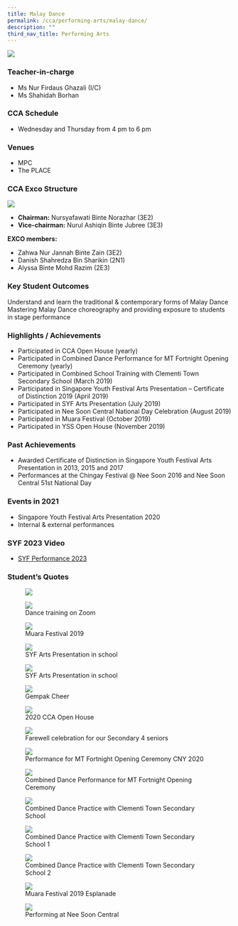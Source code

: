 ```yaml
---
title: Malay Dance
permalink: /cca/performing-arts/malay-dance/
description: ""
third_nav_title: Performing Arts
---
```

![](/images/StudDevelopment/CCAs/PerformingArts/MalayDance/malay%20dance_2023.JPG)

### Teacher-in-charge
* Ms Nur Firdaus Ghazali (I/C)
* Ms Shahidah Borhan

### CCA Schedule
* Wednesday and Thursday from 4 pm to 6 pm

### Venues
* MPC
* The PLACE

### CCA Exco Structure
![](/images/StudDevelopment/CCAs/PerformingArts/MalayDance/Malay-Dance-Exco.jpg)

* **Chairman:** Nursyafawati Binte Norazhar (3E2)
* **Vice-chairman:** Nurul Ashiqin Binte Jubree (3E3)

**EXCO members:**
* Zahwa Nur Jannah Binte Zain (3E2)
* Danish Shahredza Bin Sharikin (2N1)
* Alyssa Binte Mohd Razim (2E3)

### Key Student Outcomes

Understand and learn the traditional &amp; contemporary forms of Malay Dance
Mastering Malay Dance choreography and providing exposure to students in stage performance

### Highlights / Achievements

* Participated in CCA Open House (yearly)
* Participated in Combined Dance Performance for MT Fortnight Opening Ceremony (yearly)
* Participated in Combined School Training with Clementi Town Secondary School (March 2019)
* Participated in Singapore Youth Festival Arts Presentation – Certificate of Distinction 2019 (April 2019)
* Participated in SYF Arts Presentation (July 2019)
* Participated in Nee Soon Central National Day Celebration (August 2019)
* Participated in Muara Festival (October 2019)
* Participated in YSS Open House (November 2019)

### Past Achievements

* Awarded Certificate of Distinction in Singapore Youth Festival Arts Presentation in 2013, 2015 and 2017
* Performances at the Chingay Festival @ Nee Soon 2016 and Nee Soon Central 51st National Day

### Events in 2021

* Singapore Youth Festival Arts Presentation 2020
* Internal &amp; external performances

### SYF 2023 Video

* [SYF Performance 2023](https://youtu.be/HUSPJbOy8N0)

### Student’s Quotes


<figure><img src="/images/StudDevelopment/CCAs/PerformingArts/MalayDance/Malay-Dance-Quote.jpg"></figure>

<figure><img src="/images/StudDevelopment/CCAs/PerformingArts/MalayDance/MalayDance1.jpg"><figcaption>Dance training on Zoom</figcaption></figure>


<figure><img src="/images/StudDevelopment/CCAs/PerformingArts/MalayDance/MalayDance2.jpg"><figcaption>Muara Festival 2019</figcaption></figure>


<figure><img src="/images/StudDevelopment/CCAs/PerformingArts/MalayDance/MalayDance3.jpg"><figcaption>SYF Arts Presentation in school</figcaption></figure>


<figure><img src="/images/StudDevelopment/CCAs/PerformingArts/MalayDance/MalayDance4.jpg"><figcaption>SYF Arts Presentation in school</figcaption></figure>


<figure><img src="/images/StudDevelopment/CCAs/PerformingArts/MalayDance/MalayDance5.png"><figcaption>Gempak Cheer</figcaption></figure>


<figure><img src="/images/StudDevelopment/CCAs/PerformingArts/MalayDance/MalayDance6.jpg"><figcaption>2020 CCA Open House</figcaption></figure>

<figure><img src="/images/StudDevelopment/CCAs/PerformingArts/MalayDance/MalayDance7.jpg"><figcaption>Farewell celebration for our Secondary 4 seniors</figcaption></figure>

<figure><img src="/images/StudDevelopment/CCAs/PerformingArts/MalayDance/MalayDance8.jpg"><figcaption>Performance for MT Fortnight Opening Ceremony CNY 2020</figcaption></figure>

<figure><img src="/images/StudDevelopment/CCAs/PerformingArts/MalayDance/MalayDance9.png"><figcaption>Combined Dance Performance for MT Fortnight Opening Ceremony</figcaption></figure>


<figure><img src="/images/StudDevelopment/CCAs/PerformingArts/MalayDance/MalayDance10.png"><figcaption>Combined Dance Practice with Clementi Town Secondary School</figcaption></figure>

<figure><img src="/images/StudDevelopment/CCAs/PerformingArts/MalayDance/MalayDance11.png"><figcaption>Combined Dance Practice with Clementi Town Secondary School 1</figcaption></figure>

<figure><img src="/images/StudDevelopment/CCAs/PerformingArts/MalayDance/MalayDance12.png"><figcaption>Combined Dance Practice with Clementi Town Secondary School 2</figcaption></figure>

<figure><img src="/images/StudDevelopment/CCAs/PerformingArts/MalayDance/MalayDance13.jpg"><figcaption>Muara Festival 2019 Esplanade</figcaption></figure>

<figure><img src="/images/StudDevelopment/CCAs/PerformingArts/MalayDance/MalayDance14.jpg"><figcaption>Performing at Nee Soon Central</figcaption></figure>